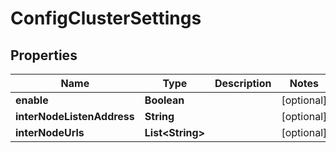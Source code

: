
# ConfigClusterSettings

## Properties
Name | Type | Description | Notes
------------ | ------------- | ------------- | -------------
**enable** | **Boolean** |  |  [optional]
**interNodeListenAddress** | **String** |  |  [optional]
**interNodeUrls** | **List&lt;String&gt;** |  |  [optional]



